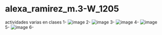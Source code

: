 # alexa_ramirez_m.3-W_1205
actividades varias en clases
1-
![image](https://github.com/user-attachments/assets/06ee70b7-5450-409b-ae82-e47659582b97)
2-
![image](https://github.com/user-attachments/assets/e7146e2d-3b4f-48e9-b472-b74032c8888a)
3-
![image](https://github.com/user-attachments/assets/1bc61e84-d3fc-4d03-882c-faa805e41053)
4-
![image](https://github.com/user-attachments/assets/95a692fc-a354-4120-a214-d6ec90f0e52c)
5-
![image](https://github.com/user-attachments/assets/ea80255a-9833-48cb-81a1-eb956aacdd8e)
6-


